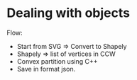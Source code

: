 # Dealing with objects

Flow:
- Start from SVG => Convert to Shapely
- Shapely => list of vertices in CCW
- Convex partition using C++
- Save in format json.